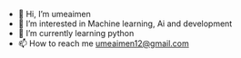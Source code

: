 - 👋 Hi, I’m umeaimen
- 👀 I’m interested in Machine learning, Ai and development
- 🌱 I’m currently learning python
- 📫 How to reach me umeaimen12@gmail.com

<!---
umeaimen/umeaimen is a ✨ special ✨ repository because its `README.md` (this file) appears on your GitHub profile.
You can click the Preview link to take a look at your changes.
--->
